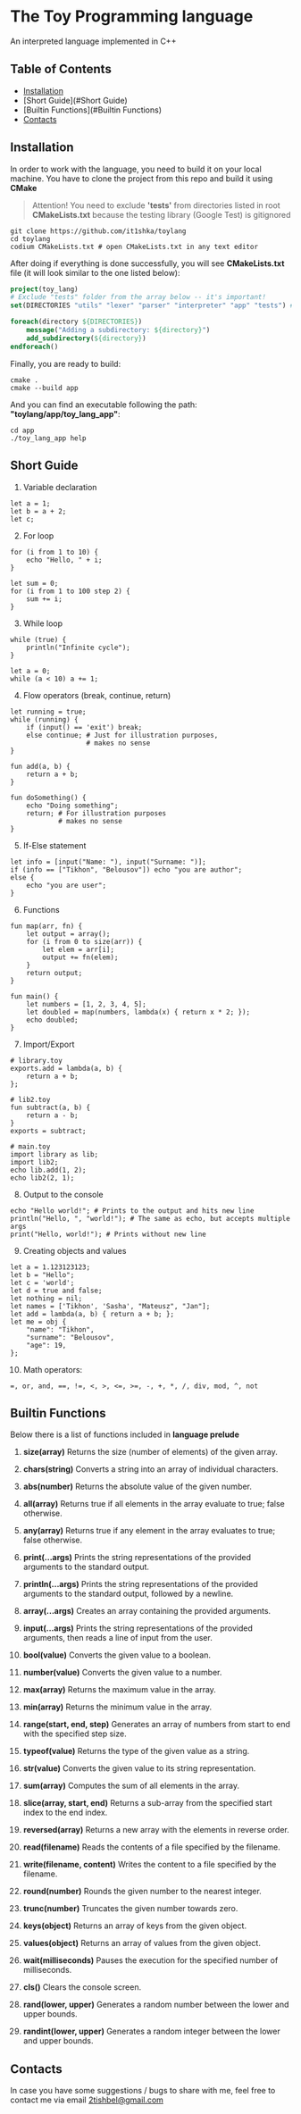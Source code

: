 # The Toy Programming language

An interpreted language implemented in C++

## Table of Contents

- [Installation](#Installation)
- [Short Guide](#Short Guide)
- [Builtin Functions](#Builtin Functions)
- [Contacts](#Contacts)

## Installation

In order to work with the language,
you need to build it on your local machine.
You have to clone the project from this repo
and build it using __CMake__

> Attention! You need to exclude __'tests'__ from 
> directories listed in root __CMakeLists.txt__
> because the testing library (Google Test) is 
> gitignored

```shell
git clone https://github.com/it1shka/toylang
cd toylang
codium CMakeLists.txt # open CMakeLists.txt in any text editor
```

After doing if everything is done successfully,
you will see __CMakeLists.txt__ file (it will look similar to 
the one listed below):
```cmake
project(toy_lang)
# Exclude "tests" folder from the array below -- it's important!
set(DIRECTORIES "utils" "lexer" "parser" "interpreter" "app" "tests") # Exclude the last

foreach(directory ${DIRECTORIES})
    message("Adding a subdirectory: ${directory}")
    add_subdirectory(${directory})
endforeach()
```

Finally, you are ready to build:
```shell
cmake .
cmake --build app
```

And you can find an executable following the path:
**"toylang/app/toy_lang_app"**:

```shell
cd app
./toy_lang_app help
```

## Short Guide

1. Variable declaration 
```toy
let a = 1;
let b = a + 2;
let c;
```
2. For loop
```toy
for (i from 1 to 10) {
    echo "Hello, " + i;
}

let sum = 0;
for (i from 1 to 100 step 2) {
    sum += i;
}
```
3. While loop
```toy
while (true) {
    println("Infinite cycle");
}

let a = 0;
while (a < 10) a += 1;
```
4. Flow operators (break, continue, return)
```toy
let running = true;
while (running) {
    if (input() == 'exit') break;
    else continue; # Just for illustration purposes,
                   # makes no sense
}

fun add(a, b) {
    return a + b;
}

fun doSomething() {
    echo "Doing something";
    return; # For illustration purposes
            # makes no sense
}
```
5. If-Else statement
```toy
let info = [input("Name: "), input("Surname: ")];
if (info == ["Tikhon", "Belousov"]) echo "you are author";
else {
    echo "you are user";
}
```
6. Functions
```toy
fun map(arr, fn) {
    let output = array();
    for (i from 0 to size(arr)) {
        let elem = arr[i];
        output += fn(elem);
    }
    return output;
}

fun main() {
    let numbers = [1, 2, 3, 4, 5];
    let doubled = map(numbers, lambda(x) { return x * 2; });
    echo doubled;
}
```
7. Import/Export
```toy
# library.toy
exports.add = lambda(a, b) {
    return a + b;
};

# lib2.toy
fun subtract(a, b) {
    return a - b;
}
exports = subtract;

# main.toy
import library as lib;
import lib2;
echo lib.add(1, 2);
echo lib2(2, 1);
```
8. Output to the console
```toy
echo "Hello world!"; # Prints to the output and hits new line
println("Hello, ", "world!"); # The same as echo, but accepts multiple args
print("Hello, world!"); # Prints without new line
```
9. Creating objects and values
```toy
let a = 1.123123123;
let b = "Hello";
let c = 'world';
let d = true and false;
let nothing = nil;
let names = ['Tikhon', 'Sasha', "Mateusz", "Jan"];
let add = lambda(a, b) { return a + b; };
let me = obj {
    "name": "Tikhon",
    "surname": "Belousov",
    "age": 19,
};
```
10. Math operators:
```
=, or, and, ==, !=, <, >, <=, >=, -, +, *, /, div, mod, ^, not
```

## Builtin Functions
Below there is a list of functions included in __language prelude__

1. **size(array)**
   Returns the size (number of elements) of the given array.

2. **chars(string)**
   Converts a string into an array of individual characters.

3. **abs(number)**
   Returns the absolute value of the given number.

4. **all(array)**
   Returns true if all elements in the array evaluate to true; false otherwise.

5. **any(array)**
   Returns true if any element in the array evaluates to true; false otherwise.

6. **print(...args)**
   Prints the string representations of the provided arguments to the standard output.

7. **println(...args)**
   Prints the string representations of the provided arguments to the standard output, followed by a newline.

8. **array(...args)**
   Creates an array containing the provided arguments.

9. **input(...args)**
   Prints the string representations of the provided arguments, then reads a line of input from the user.

10. **bool(value)**
    Converts the given value to a boolean.

11. **number(value)**
    Converts the given value to a number.

12. **max(array)**
    Returns the maximum value in the array.

13. **min(array)**
    Returns the minimum value in the array.

14. **range(start, end, step)**
    Generates an array of numbers from start to end with the specified step size.

15. **typeof(value)**
    Returns the type of the given value as a string.

16. **str(value)**
    Converts the given value to its string representation.

17. **sum(array)**
    Computes the sum of all elements in the array.

18. **slice(array, start, end)**
    Returns a sub-array from the specified start index to the end index.

19. **reversed(array)**
    Returns a new array with the elements in reverse order.

20. **read(filename)**
    Reads the contents of a file specified by the filename.

21. **write(filename, content)**
    Writes the content to a file specified by the filename.

22. **round(number)**
    Rounds the given number to the nearest integer.

23. **trunc(number)**
    Truncates the given number towards zero.

24. **keys(object)**
    Returns an array of keys from the given object.

25. **values(object)**
    Returns an array of values from the given object.

26. **wait(milliseconds)**
    Pauses the execution for the specified number of milliseconds.

27. **cls()**
    Clears the console screen.

28. **rand(lower, upper)**
    Generates a random number between the lower and upper bounds.

29. **randint(lower, upper)**
    Generates a random integer between the lower and upper bounds.

## Contacts

In case you have some suggestions / bugs to share with me, 
feel free to contact me via email [2tishbel@gmail.com](mailto:2tishbel@gmail.com)